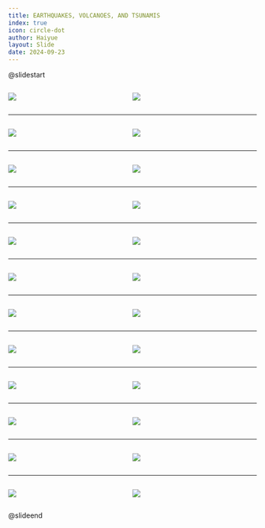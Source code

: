 ```yaml
---
title: EARTHQUAKES, VOLCANOES, AND TSUNAMIS
index: true
icon: circle-dot
author: Haiyue
layout: Slide
date: 2024-09-23
---
```

 
@slidestart

<div style="display:flex">
<div style="flex:1">

![](/reading/english/Level-Q/EARTHQUAKES,%20VOLCANOES,%20AND%20TSUNAMIS/001.webp)
</div>
<div style="flex:1">

![](/reading/english/Level-Q/EARTHQUAKES,%20VOLCANOES,%20AND%20TSUNAMIS/002.webp)
</div>
</div>

---

<div style="display:flex">
<div style="flex:1">

![](/reading/english/Level-Q/EARTHQUAKES,%20VOLCANOES,%20AND%20TSUNAMIS/003.webp)
</div>
<div style="flex:1">

![](/reading/english/Level-Q/EARTHQUAKES,%20VOLCANOES,%20AND%20TSUNAMIS/004.webp)
</div>
</div>

---

<div style="display:flex">
<div style="flex:1">

![](/reading/english/Level-Q/EARTHQUAKES,%20VOLCANOES,%20AND%20TSUNAMIS/005.webp)
</div>
<div style="flex:1">

![](/reading/english/Level-Q/EARTHQUAKES,%20VOLCANOES,%20AND%20TSUNAMIS/006.webp)
</div>
</div>

---

<div style="display:flex">
<div style="flex:1">

![](/reading/english/Level-Q/EARTHQUAKES,%20VOLCANOES,%20AND%20TSUNAMIS/007.webp)
</div>
<div style="flex:1">

![](/reading/english/Level-Q/EARTHQUAKES,%20VOLCANOES,%20AND%20TSUNAMIS/008.webp)
</div>
</div>

---

<div style="display:flex">
<div style="flex:1">

![](/reading/english/Level-Q/EARTHQUAKES,%20VOLCANOES,%20AND%20TSUNAMIS/009.webp)
</div>
<div style="flex:1">

![](/reading/english/Level-Q/EARTHQUAKES,%20VOLCANOES,%20AND%20TSUNAMIS/010.webp)
</div>
</div>

---

<div style="display:flex">
<div style="flex:1">

![](/reading/english/Level-Q/EARTHQUAKES,%20VOLCANOES,%20AND%20TSUNAMIS/011.webp)
</div>
<div style="flex:1">

![](/reading/english/Level-Q/EARTHQUAKES,%20VOLCANOES,%20AND%20TSUNAMIS/012.webp)
</div>
</div>

---

<div style="display:flex">
<div style="flex:1">

![](/reading/english/Level-Q/EARTHQUAKES,%20VOLCANOES,%20AND%20TSUNAMIS/013.webp)
</div>
<div style="flex:1">

![](/reading/english/Level-Q/EARTHQUAKES,%20VOLCANOES,%20AND%20TSUNAMIS/014.webp)
</div>
</div>

---

<div style="display:flex">
<div style="flex:1">

![](/reading/english/Level-Q/EARTHQUAKES,%20VOLCANOES,%20AND%20TSUNAMIS/015.webp)
</div>
<div style="flex:1">

![](/reading/english/Level-Q/EARTHQUAKES,%20VOLCANOES,%20AND%20TSUNAMIS/016.webp)
</div>
</div>

---

<div style="display:flex">
<div style="flex:1">

![](/reading/english/Level-Q/EARTHQUAKES,%20VOLCANOES,%20AND%20TSUNAMIS/017.webp)
</div>
<div style="flex:1">

![](/reading/english/Level-Q/EARTHQUAKES,%20VOLCANOES,%20AND%20TSUNAMIS/018.webp)
</div>
</div>

---

<div style="display:flex">
<div style="flex:1">

![](/reading/english/Level-Q/EARTHQUAKES,%20VOLCANOES,%20AND%20TSUNAMIS/019.webp)
</div>
<div style="flex:1">

![](/reading/english/Level-Q/EARTHQUAKES,%20VOLCANOES,%20AND%20TSUNAMIS/020.webp)
</div>
</div>

---

<div style="display:flex">
<div style="flex:1">

![](/reading/english/Level-Q/EARTHQUAKES,%20VOLCANOES,%20AND%20TSUNAMIS/021.webp)
</div>
<div style="flex:1">

![](/reading/english/Level-Q/EARTHQUAKES,%20VOLCANOES,%20AND%20TSUNAMIS/022.webp)
</div>
</div>

---

<div style="display:flex">
<div style="flex:1">

![](/reading/english/Level-Q/EARTHQUAKES,%20VOLCANOES,%20AND%20TSUNAMIS/023.webp)
</div>
<div style="flex:1">

![](/reading/english/Level-Q/EARTHQUAKES,%20VOLCANOES,%20AND%20TSUNAMIS/024.webp)
</div>
</div>

@slideend